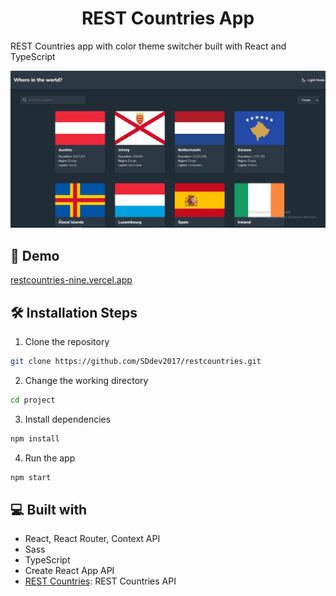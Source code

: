 <h1 align="center">
 REST Countries App
</h1>

<p>REST Countries app with color theme switcher built with React and TypeScript</p>

<img src='./src/assets/screenshot.png' alt='rest countries screenshot' />

## 🚀 Demo
<a href='https://restcountries-nine.vercel.app/'>restcountries-nine.vercel.app</a>

## 🛠️ Installation Steps

1. Clone the repository

```bash
git clone https://github.com/SDdev2017/restcountries.git
```

2. Change the working directory

```bash
cd project
```

3. Install dependencies

```bash
npm install
```

4. Run the app

```bash
npm start
```

## 💻 Built with

- React, React Router, Context API
- Sass
- TypeScript
- Create React App API
- [REST Countries](https://restcountries.com/): REST Countries API
